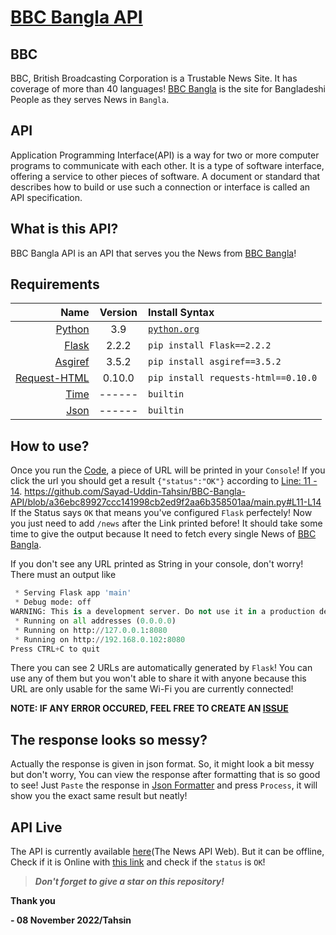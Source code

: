 # [BBC Bangla API](https://bbc-bangla-api.vercel.app/news)
## BBC
BBC, British Broadcasting Corporation is a Trustable News Site. It has coverage of more than 40 languages!
[BBC Bangla](https://bbc.com/bengali) is the site for Bangladeshi People as they serves News in `Bangla`.

## API
Application Programming Interface(API) is a way for two or more computer programs to communicate with each other. It is a type of software interface, offering a service to other pieces of software. A document or standard that describes how to build or use such a connection or interface is called an API specification.

## What is this API?
BBC Bangla API is an API that serves you the News from [BBC Bangla](https://bbc.com/bengali)!

## Requirements
| Name | Version | Install Syntax |
|        ---:|     :---:     | :---       |
| [Python](https://python.org) | 3.9 | [`python.org`](https://www.python.org/downloads/release/python-390/) |
| [Flask](https://pypi.org/project/Flask/2.2.2/) | 2.2.2 | `pip install Flask==2.2.2` |
| [Asgiref](https://pypi.org/project/asgiref/3.5.2/) | 3.5.2 | `pip install asgiref==3.5.2` |
| [Request-HTML](https://pypi.org/project/requests-html/0.10.0/) | 0.10.0 | `pip install requests-html==0.10.0` |
| [Time](https://docs.python.org/3.9/library/time.html) | ------ | `builtin` |
| [Json](https://docs.python.org/3.9/library/json.html) | ------ | `builtin` |

## How to use?
Once you run the [Code](https://github.com/Sayad-Uddin-Tahsin/BBC-Bangla-API/blob/main/main.py), a piece of URL will be printed in your `Console`!
If you click the url you should get a result `{"status":"OK"}` according to [Line: 11 - 14](https://github.com/Sayad-Uddin-Tahsin/BBC-Bangla-API/blob/a36ebc89927ccc141998cb2ed9f2aa6b358501aa/main.py#L11-L14). https://github.com/Sayad-Uddin-Tahsin/BBC-Bangla-API/blob/a36ebc89927ccc141998cb2ed9f2aa6b358501aa/main.py#L11-L14
If the Status says `OK` that means you've configured `Flask` perfectely! Now you just need to add `/news` after the Link printed before!
It should take some time to give the output because It need to fetch every single News of [BBC Bangla](https://bbc.com/bengali).

If you don't see any URL printed as String in your console, don't worry! There must an output like 
```py
 * Serving Flask app 'main'
 * Debug mode: off
WARNING: This is a development server. Do not use it in a production deployment. Use a production WSGI server instead.
 * Running on all addresses (0.0.0.0)
 * Running on http://127.0.0.1:8080
 * Running on http://192.168.0.102:8080
Press CTRL+C to quit
```
There you can see 2 URLs are automatically generated by `Flask`! You can use any of them but you won't able to share it with anyone because this URL are only usable for the same Wi-Fi you are currently connected!

**NOTE: IF ANY ERROR OCCURED, FEEL FREE TO CREATE AN [ISSUE](https://github.com/Sayad-Uddin-Tahsin/BBC-Bangla-API/issues)**

## The response looks so messy?
Actually the response is given in json format. So, it might look a bit messy but don't worry, You can view the response after formatting that is so good to see!
Just `Paste` the response in [Json Formatter](https://jsonformatter.curiousconcept.com/#) and press `Process`, it will show you the exact same result but neatly!

## API Live
The API is currently available [here](https://bbc-bangla-api.vercel.app/news)(The News API Web). But it can be offline, Check if it is Online with [this link](https://bbc-bangla-api.vercel.app/) and check if the `status` is `OK`!

> ***Don't forget to give a star on this repository!***

**Thank you**
  
  **- 08 November 2022/Tahsin**
